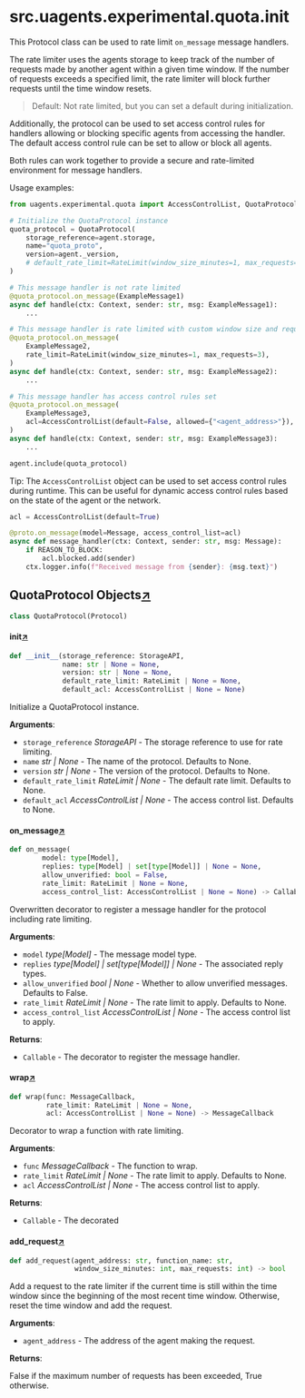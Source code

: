 

# src.uagents.experimental.quota.__init__

This Protocol class can be used to rate limit `on_message` message handlers.

The rate limiter uses the agents storage to keep track of the number of requests
made by another agent within a given time window. If the number of requests exceeds
a specified limit, the rate limiter will block further requests until the time
window resets.

> Default: Not rate limited, but you can set a default during initialization.

Additionally, the protocol can be used to set access control rules for handlers
allowing or blocking specific agents from accessing the handler.
The default access control rule can be set to allow or block all agents.

Both rules can work together to provide a secure and rate-limited environment for
message handlers.


Usage examples:

```python
from uagents.experimental.quota import AccessControlList, QuotaProtocol, RateLimit

# Initialize the QuotaProtocol instance
quota_protocol = QuotaProtocol(
    storage_reference=agent.storage,
    name="quota_proto",
    version=agent._version,
    # default_rate_limit=RateLimit(window_size_minutes=1, max_requests=3), # Optional
)

# This message handler is not rate limited
@quota_protocol.on_message(ExampleMessage1)
async def handle(ctx: Context, sender: str, msg: ExampleMessage1):
    ...

# This message handler is rate limited with custom window size and request limit
@quota_protocol.on_message(
    ExampleMessage2,
    rate_limit=RateLimit(window_size_minutes=1, max_requests=3),
)
async def handle(ctx: Context, sender: str, msg: ExampleMessage2):
    ...

# This message handler has access control rules set
@quota_protocol.on_message(
    ExampleMessage3,
    acl=AccessControlList(default=False, allowed={"<agent_address>"}),
)
async def handle(ctx: Context, sender: str, msg: ExampleMessage3):
    ...

agent.include(quota_protocol)
```

Tip: The `AccessControlList` object can be used to set access control rules during
runtime. This can be useful for dynamic access control rules based on the state of the
agent or the network.
```python
acl = AccessControlList(default=True)

@proto.on_message(model=Message, access_control_list=acl)
async def message_handler(ctx: Context, sender: str, msg: Message):
    if REASON_TO_BLOCK:
        acl.blocked.add(sender)
    ctx.logger.info(f"Received message from {sender}: {msg.text}")
```



## QuotaProtocol Objects[↗](https://github.com/fetchai/uAgents/blob/main/python/src/uagents/experimental/quota/__init__.py#L105)

```python
class QuotaProtocol(Protocol)
```



#### __init__[↗](https://github.com/fetchai/uAgents/blob/main/python/src/uagents/experimental/quota/__init__.py#L106)
```python
def __init__(storage_reference: StorageAPI,
             name: str | None = None,
             version: str | None = None,
             default_rate_limit: RateLimit | None = None,
             default_acl: AccessControlList | None = None)
```

Initialize a QuotaProtocol instance.

**Arguments**:

- `storage_reference` _StorageAPI_ - The storage reference to use for rate limiting.
- `name` _str | None_ - The name of the protocol. Defaults to None.
- `version` _str | None_ - The version of the protocol. Defaults to None.
- `default_rate_limit` _RateLimit | None_ - The default rate limit. Defaults to None.
- `default_acl` _AccessControlList | None_ - The access control list. Defaults to None.



#### on_message[↗](https://github.com/fetchai/uAgents/blob/main/python/src/uagents/experimental/quota/__init__.py#L129)
```python
def on_message(
        model: type[Model],
        replies: type[Model] | set[type[Model]] | None = None,
        allow_unverified: bool = False,
        rate_limit: RateLimit | None = None,
        access_control_list: AccessControlList | None = None) -> Callable
```

Overwritten decorator to register a message handler for the protocol
including rate limiting.

**Arguments**:

- `model` _type[Model]_ - The message model type.
- `replies` _type[Model] | set[type[Model]] | None_ - The associated reply types.
- `allow_unverified` _bool | None_ - Whether to allow unverified messages. Defaults to False.
- `rate_limit` _RateLimit | None_ - The rate limit to apply. Defaults to None.
- `access_control_list` _AccessControlList | None_ - The access control list to apply.
  

**Returns**:

- `Callable` - The decorator to register the message handler.



#### wrap[↗](https://github.com/fetchai/uAgents/blob/main/python/src/uagents/experimental/quota/__init__.py#L159)
```python
def wrap(func: MessageCallback,
         rate_limit: RateLimit | None = None,
         acl: AccessControlList | None = None) -> MessageCallback
```

Decorator to wrap a function with rate limiting.

**Arguments**:

- `func` _MessageCallback_ - The function to wrap.
- `rate_limit` _RateLimit | None_ - The rate limit to apply. Defaults to None.
- `acl` _AccessControlList | None_ - The access control list to apply.
  

**Returns**:

- `Callable` - The decorated



#### add_request[↗](https://github.com/fetchai/uAgents/blob/main/python/src/uagents/experimental/quota/__init__.py#L227)
```python
def add_request(agent_address: str, function_name: str,
                window_size_minutes: int, max_requests: int) -> bool
```

Add a request to the rate limiter if the current time is still within the
time window since the beginning of the most recent time window. Otherwise,
reset the time window and add the request.

**Arguments**:

- `agent_address` - The address of the agent making the request.
  

**Returns**:

  False if the maximum number of requests has been exceeded, True otherwise.

